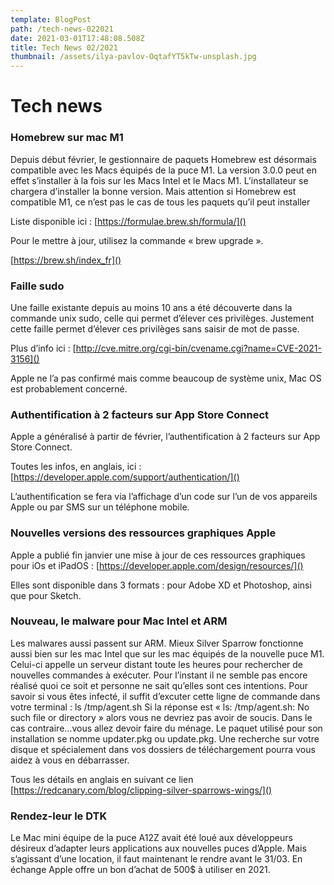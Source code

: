 ```yaml
---
template: BlogPost
path: /tech-news-022021
date: 2021-03-01T17:48:08.508Z
title: Tech News 02/2021
thumbnail: /assets/ilya-pavlov-OqtafYT5kTw-unsplash.jpg
---
```

# Tech news


### Homebrew sur mac M1

Depuis début février, le gestionnaire de paquets Homebrew est désormais compatible avec les Macs équipés de la puce M1. La version 3.0.0 peut en effet s’installer à la fois sur les Macs Intel et le Macs M1. L’installateur se chargera d’installer la bonne version. Mais attention si Homebrew est compatible M1, ce n’est pas le cas de tous les paquets qu’il peut installer 

Liste disponible ici : [https://formulae.brew.sh/formula/]()

Pour le mettre à jour, utilisez la commande « brew upgrade ». 

[https://brew.sh/index_fr]()



### Faille sudo

Une faille existante depuis au moins 10 ans a été découverte dans la commande unix sudo, celle qui permet d’élever ces privilèges. Justement cette faille permet d’élever ces privilèges sans saisir de mot de passe.

Plus d’info ici : [http://cve.mitre.org/cgi-bin/cvename.cgi?name=CVE-2021-3156]()

Apple ne l’a pas confirmé mais comme beaucoup de système unix, Mac OS est probablement concerné.



### Authentification à 2 facteurs sur App Store Connect

Apple a généralisé à partir de février, l’authentification à 2 facteurs sur App Store Connect. 

Toutes les infos, en anglais, ici : [https://developer.apple.com/support/authentication/]()

L’authentification se fera via l’affichage d’un code sur l’un de vos appareils Apple ou par SMS sur un téléphone mobile.



### Nouvelles versions des ressources graphiques Apple

Apple a publié fin janvier une mise à jour de ces ressources graphiques pour iOs et iPadOS : [https://developer.apple.com/design/resources/]()

Elles sont disponible dans 3 formats : pour Adobe XD et Photoshop, ainsi que pour Sketch.



### Nouveau, le malware pour Mac Intel et ARM
 
Les malwares aussi passent sur ARM. Mieux Silver Sparrow fonctionne aussi bien sur les mac Intel que sur les mac équipés de la nouvelle puce M1. 
Celui-ci appelle un serveur distant toute les heures pour rechercher de nouvelles commandes à exécuter. Pour l’instant il ne semble pas encore réalisé quoi ce soit et personne ne sait qu’elles sont ces intentions.
Pour savoir si vous êtes infecté, il suffit d’excuter cette ligne de commande dans votre terminal : 
	ls /tmp/agent.sh
Si la réponse est « ls: /tmp/agent.sh: No such file or directory » alors vous ne devriez pas avoir de soucis. Dans le cas contraire…vous allez devoir faire du ménage.
Le paquet utilisé pour son installation se nomme updater.pkg ou update.pkg. Une recherche sur votre disque et spécialement dans vos dossiers de téléchargement pourra vous aidez à vous en débarrasser.

Tous les détails en anglais en suivant ce lien [https://redcanary.com/blog/clipping-silver-sparrows-wings/]()



### Rendez-leur le DTK

Le Mac mini équipe de la puce A12Z avait été loué aux développeurs désireux d’adapter leurs applications aux nouvelles puces d’Apple. Mais  s’agissant d’une location, il faut maintenant le rendre avant le 31/03. En échange Apple offre un bon d’achat de 500$ à utiliser en 2021.

